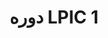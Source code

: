 ---
title: "دوره LPIC 1"
description: "دوره LPIC 1 فوسفا"
image: "images/post/course/lpic1.jpg"
draft: false
---